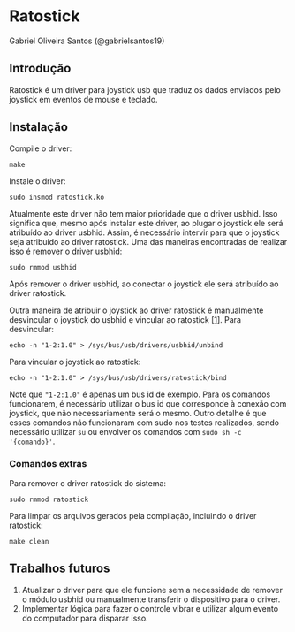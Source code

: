# Ratostick

Gabriel Oliveira Santos (@gabrielsantos19)

## Introdução

Ratostick é um driver para joystick usb que traduz os dados enviados pelo joystick em eventos de mouse e teclado.

## Instalação

Compile o driver:
```
make
```

Instale o driver:
```
sudo insmod ratostick.ko
```

Atualmente este driver não tem maior prioridade que o driver usbhid. Isso significa que, mesmo após instalar este driver, ao plugar o joystick ele será atribuído ao driver usbhid. Assim, é necessário intervir para que o joystick seja atribuído ao driver ratostick. Uma das maneiras encontradas de realizar isso é remover o driver usbhid:
```
sudo rmmod usbhid
```

Após remover o driver usbhid, ao conectar o joystick ele será atribuído ao driver ratostick.

Outra maneira de atribuir o joystick ao driver ratostick é manualmente desvincular o joystick do usbhid e vincular ao ratostick [[1](https://lwn.net/Articles/143397/)]. Para desvincular:
```
echo -n "1-2:1.0" > /sys/bus/usb/drivers/usbhid/unbind
```

Para vincular o joystick ao ratostick:
```
echo -n "1-2:1.0" > /sys/bus/usb/drivers/ratostick/bind
```

Note que `"1-2:1.0"` é apenas um bus id de exemplo. Para os comandos funcionarem, é necessário utilizar o bus id que corresponde à conexão com joystick, que não necessariamente será o mesmo. Outro detalhe é que esses comandos não funcionaram com sudo nos testes realizados, sendo necessário utilizar `su` ou envolver os comandos com `sudo sh -c '{comando}'`.

### Comandos extras

Para remover o driver ratostick do sistema:
```
sudo rmmod ratostick
```
Para limpar os arquivos gerados pela compilação, incluindo o driver ratostick:
```
make clean
```

## Trabalhos futuros

1. Atualizar o driver para que ele funcione sem a necessidade de remover o módulo usbhid ou manualmente transferir o dispositivo para o driver.
2. Implementar lógica para fazer o controle vibrar e utilizar algum evento do computador para disparar isso.
